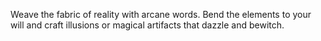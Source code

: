 Weave the fabric of reality with arcane words. Bend the elements to your will and craft illusions or magical artifacts that dazzle and bewitch.
